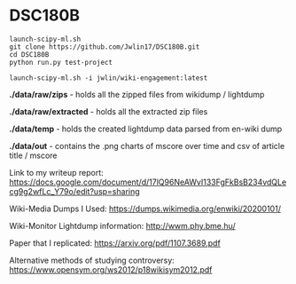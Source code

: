 # DSC180B

```
launch-scipy-ml.sh
git clone https://github.com/Jwlin17/DSC180B.git
cd DSC180B
python run.py test-project
```

```
launch-scipy-ml.sh -i jwlin/wiki-engagement:latest
```

**./data/raw/zips** - holds all the zipped files from wikidump / lightdump

**./data/raw/extracted** - holds all the extracted zip files

**./data/temp** - holds the created lightdump data parsed from en-wiki dump

**./data/out** - contains the .png charts of mscore over time and csv of article title / mscore

Link to my writeup report: https://docs.google.com/document/d/17lQ96NeAWvI133FgFkBsB234vdQLecg9g2wfLc_Y79o/edit?usp=sharing

Wiki-Media Dumps I Used: https://dumps.wikimedia.org/enwiki/20200101/

Wiki-Monitor Lightdump information: http://wwm.phy.bme.hu/

Paper that I replicated: https://arxiv.org/pdf/1107.3689.pdf

Alternative methods of studying controversy: https://www.opensym.org/ws2012/p18wikisym2012.pdf
